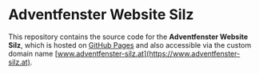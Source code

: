 # Adventfenster Website Silz

This repository contains the source code for the **Adventfenster Website Silz**, which is
hosted on [GitHub Pages](https://fneur.github.io/adventfenster_website/) and also accessible
via the custom domain name [www.adventfenster-silz.at](https://www.adventfenster-silz.at).
